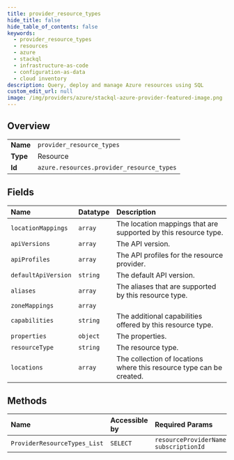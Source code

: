 ```yaml
---
title: provider_resource_types
hide_title: false
hide_table_of_contents: false
keywords:
  - provider_resource_types
  - resources
  - azure    
  - stackql
  - infrastructure-as-code
  - configuration-as-data
  - cloud inventory
description: Query, deploy and manage Azure resources using SQL
custom_edit_url: null
image: /img/providers/azure/stackql-azure-provider-featured-image.png
---
```

  
    

## Overview
<table><tbody>
<tr><td><b>Name</b></td><td><code>provider_resource_types</code></td></tr>
<tr><td><b>Type</b></td><td>Resource</td></tr>
<tr><td><b>Id</b></td><td><code>azure.resources.provider_resource_types</code></td></tr>
</tbody></table>

## Fields
| Name | Datatype | Description |
|:-----|:---------|:------------|
| `locationMappings` | `array` | The location mappings that are supported by this resource type. |
| `apiVersions` | `array` | The API version. |
| `apiProfiles` | `array` | The API profiles for the resource provider. |
| `defaultApiVersion` | `string` | The default API version. |
| `aliases` | `array` | The aliases that are supported by this resource type. |
| `zoneMappings` | `array` |  |
| `capabilities` | `string` | The additional capabilities offered by this resource type. |
| `properties` | `object` | The properties. |
| `resourceType` | `string` | The resource type. |
| `locations` | `array` | The collection of locations where this resource type can be created. |
## Methods
| Name | Accessible by | Required Params |
|:-----|:--------------|:----------------|
| `ProviderResourceTypes_List` | `SELECT` | `resourceProviderNamespace, subscriptionId` |
